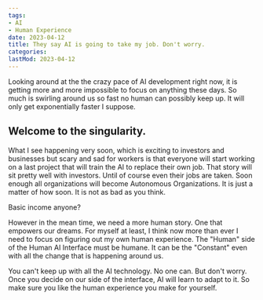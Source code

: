 ```yaml
---
tags:
- AI
- Human Experience
date: 2023-04-12
title: They say AI is going to take my job. Don't worry.
categories:
lastMod: 2023-04-12
---
```

Looking around at the the crazy pace of AI development right now, it is getting more and more impossible to focus on anything these days. So much is swirling around us so fast no human can possibly keep up. It will only get exponentially faster I suppose.

## Welcome to the singularity.

What I see happening very soon, which is exciting to investors and businesses but scary and sad for workers is that everyone will start working on a last project that will train the AI to replace their own job. That story will sit pretty well with investors. Until of course even their jobs are taken. Soon enough all organizations will become Autonomous Organizations. It is just a matter of how soon. It is not as bad as you think.

Basic income anyone?

However in the mean time, we need a more human story. One that empowers our dreams. For myself at least, I think now more than ever I need to focus on figuring out my own human experience. The "Human" side of the Human AI Interface must be humane. It can be the "Constant" even with all the change that is happening around us.

You can't keep up with all the AI technology. No one can. But don't worry. Once you decide on our side of the interface, AI will learn to adapt to it. So make sure you like the human experience you make for yourself.
